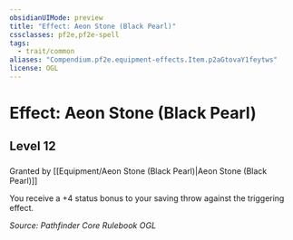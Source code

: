 ```yaml
---
obsidianUIMode: preview
title: "Effect: Aeon Stone (Black Pearl)"
cssclasses: pf2e,pf2e-spell
tags:
  - trait/common
aliases: "Compendium.pf2e.equipment-effects.Item.p2aGtovaY1feytws"
license: OGL
---
```

# Effect: Aeon Stone (Black Pearl)
## Level 12
### 






Granted by [[Equipment/Aeon Stone (Black Pearl)|Aeon Stone (Black Pearl)]]

You receive a +4 status bonus to your saving throw against the triggering effect.

*Source: Pathfinder Core Rulebook*
*OGL*